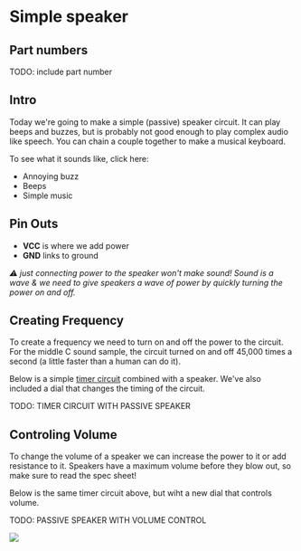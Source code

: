 # Simple speaker

## Part numbers

TODO: include part number

## Intro

Today we're going to make a simple (passive) speaker circuit. It can play beeps and buzzes, but is probably not good enough to play complex audio like speech. You can chain a couple together to make a musical keyboard.

To see what it sounds like, click here:

- Annoying buzz
- Beeps
- Simple music

## Pin Outs

- **VCC** is where we add power
- **GND** links to ground

_:warning: just connecting power to the speaker won't make sound! Sound is a wave & we need to give speakers a wave of power by quickly turning the power on and off._

## Creating Frequency

To create a frequency we need to turn on and off the power to the circuit. For the middle C sound sample, the circuit turned on and off 45,000 times a second (a little faster than a human can do it).

Below is a simple [timer circuit](./555_timer.md) combined with a speaker. We've also included a dial that changes the timing of the circuit.

TODO: TIMER CIRCUIT WITH PASSIVE SPEAKER

## Controling Volume

To change the volume of a speaker we can increase the power to it or add resistance to it. Speakers have a maximum volume before they blow out, so make sure to read the spec sheet!

Below is the same timer circuit above, but wiht a new dial that controls volume.

TODO: PASSIVE SPEAKER WITH VOLUME CONTROL

![](https://cloud-gvvwccn42-hack-club-bot.vercel.app/0image.png)